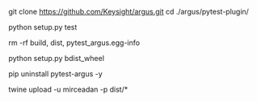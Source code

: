 
git clone https://github.com/Keysight/argus.git
cd ./argus/pytest-plugin/

python setup.py test

rm -rf build, dist, pytest_argus.egg-info

python setup.py bdist_wheel

pip uninstall pytest-argus -y

twine upload -u mirceadan -p <your pass> dist/*

